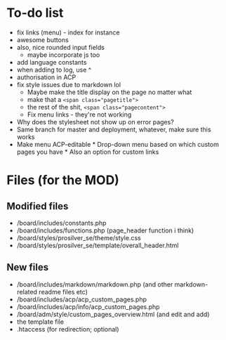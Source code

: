 # To-do list
*   fix links (menu) - index for instance
*   awesome buttons
*   also, nice rounded input fields
    *   maybe incorporate js too
*   add language constants
*   when adding to log, use ^
*   authorisation in ACP
*   fix style issues due to markdown lol
    *   Maybe make the title display on the page no matter what
    *   make that a `<span class="pagetitle">`
    *   the rest of the shit, `<span class="pagecontent">`
    *   Fix menu links - they're not working
*    Why does the stylesheet not show up on error pages?
*    Same branch for master and deployment, whatever, make sure this works
*    Make menu ACP-editable
    *    Drop-down menu based on which custom pages you have
    *    Also an option for custom links

# Files (for the MOD)
## Modified files ##
*   /board/includes/constants.php
*   /board/includes/functions.php (page_header function i think)
*   /board/styles/prosilver_se/theme/style.css
*   /board/styles/prosilver_se/template/overall_header.html

## New files ##
*   /board/includes/markdown/markdown.php (and other markdown-related readme files etc)
*   /board/includes/acp/acp_custom_pages.php
*   /board/includes/acp/info/acp_custom_pages.php
*   /board/adm/style/custom_pages_overview.html (and edit and add)
*   the template file
*   .htaccess (for redirection; optional)
